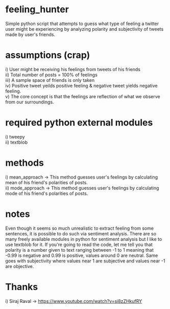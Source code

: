 # feeling_hunter
Simple python script that attempts to guess what type of feeling a  twitter user might be experiencing by analyzing polarity and subjectivity of tweets made by user's friends.
# assumptions  (crap)
i) User might be receiving his feelings from tweets of his friends <br>
ii) Total number of posts = 100% of feelings <br>
iii) A sample space of friends is only taken <br>
iv) Positive tweet yeilds positive feeling & negative tweet yields negative feeling.<br />
v) The core concept is that the feelings are reflection of what we observe from our surroundings.
# required python external modules
i) tweepy <br/> 
ii) textblob
# methods
 i) mean_approach  -> This method guesses user's feelings by calculating mean of his friend's polarities of posts. <br>
 ii) mode_approach -> This method guesses user's feelings by calculating mode of his friend's polarities of posts.
# notes
 Even though it seems so much unrealistic to extract feeling from some sentences, it is possible to do such via sentiment analysis. There are so many freely available modules in python for sentiment analysis but I like to use textblob for it. If you're going to read the code, let me tell you that polarity is a number given to text ranging between -1 to 1 meaning that -0.99 is  negative and 0.99 is positive, values around 0 are neutral. Same goes with subjectivity where values near 1 are subjective and values near -1 are objective.
# Thanks
i) Siraj Raval -> https://www.youtube.com/watch?v=si8zZHkufRY
